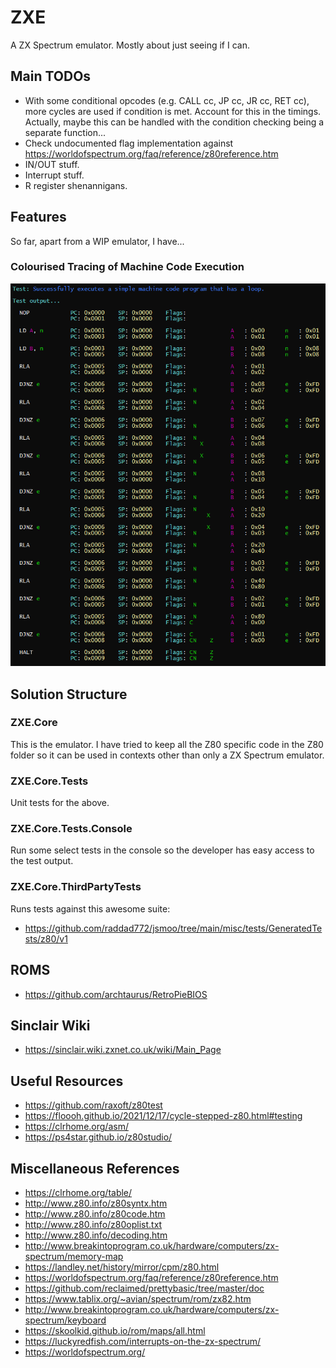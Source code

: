 # ZXE

A ZX Spectrum emulator. Mostly about just seeing if I can.

## Main TODOs

- With some conditional opcodes (e.g. CALL cc, JP cc, JR cc, RET cc), more cycles are used if condition is met. Account for this in the timings. Actually, maybe this can be handled with the condition checking being a separate function...
- Check undocumented flag implementation against https://worldofspectrum.org/faq/reference/z80reference.htm
- IN/OUT stuff.
- Interrupt stuff.
- R register shenannigans.

## Features

So far, apart from a WIP emulator, I have...

### Colourised Tracing of Machine Code Execution

![Console Tracing](Images/Tracing-1.png)

## Solution Structure

### ZXE.Core

This is the emulator. I have tried to keep all the Z80 specific code in the Z80 folder so it can be used in contexts other than only a ZX Spectrum emulator.

### ZXE.Core.Tests

Unit tests for the above.

### ZXE.Core.Tests.Console

Run some select tests in the console so the developer has easy access to the test output.

### ZXE.Core.ThirdPartyTests

Runs tests against this awesome suite:

- https://github.com/raddad772/jsmoo/tree/main/misc/tests/GeneratedTests/z80/v1

## ROMS

- https://github.com/archtaurus/RetroPieBIOS

## Sinclair Wiki

- https://sinclair.wiki.zxnet.co.uk/wiki/Main_Page

## Useful Resources

- https://github.com/raxoft/z80test
- https://floooh.github.io/2021/12/17/cycle-stepped-z80.html#testing
- https://clrhome.org/asm/
- https://ps4star.github.io/z80studio/

## Miscellaneous References

- https://clrhome.org/table/
- http://www.z80.info/z80syntx.htm
- http://www.z80.info/z80code.htm
- http://www.z80.info/z80oplist.txt
- http://www.z80.info/decoding.htm
- http://www.breakintoprogram.co.uk/hardware/computers/zx-spectrum/memory-map
- https://landley.net/history/mirror/cpm/z80.html
- https://worldofspectrum.org/faq/reference/z80reference.htm
- https://github.com/reclaimed/prettybasic/tree/master/doc
- https://www.tablix.org/~avian/spectrum/rom/zx82.htm
- http://www.breakintoprogram.co.uk/hardware/computers/zx-spectrum/keyboard
- https://skoolkid.github.io/rom/maps/all.html
- https://luckyredfish.com/interrupts-on-the-zx-spectrum/
- https://worldofspectrum.org/
